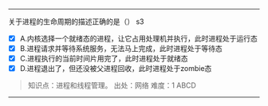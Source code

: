 ---
关于进程的生命周期的描述正确的是（） s3
- [x] A.内核选择一个就绪态的进程，让它占用处理机并执行，此时进程处于运行态
- [x] B.进程请求并等待系统服务，无法马上完成，此时进程处于等待态
- [x] C.进程执行的当前时间片用完了，此时进程处于就绪态
- [x] D.进程退出了，但还没被父进程回收，此时进程处于zombie态

> 知识点：进程和线程管理。
> 出处：网络
> 难度：1
> ABCD

---